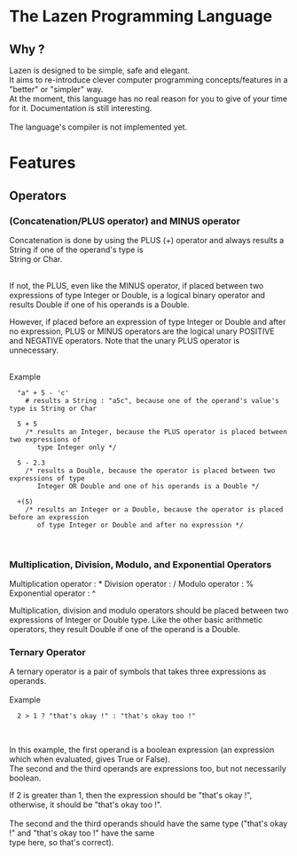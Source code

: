# The Lazen Programming Language

<h2>Why ?</h2>
Lazen is designed to be simple, safe and elegant.<br>
It aims to re-introduce clever computer programming concepts/features in a "better" or "simpler" way.<br>
At the moment, this language has no real reason for you to give of your time for it. Documentation is still interesting.
<br><br>
The language's compiler is not implemented yet.<br>

<h1>Features</h1>
<h2>Operators</h2>
<h3>(Concatenation/PLUS operator) and MINUS operator</h3>
Concatenation is done by using the PLUS (+) operator and always results a String if one of the operand's type is<br>String or Char.<br><br>

If not, the PLUS, even like the MINUS operator, if placed between two expressions of type Integer or Double, is a logical binary operator and results Double if one of his operands is a Double.<br>

However, if placed before an expression of type Integer or Double and after no expression, PLUS or MINUS operators are the logical unary POSITIVE and NEGATIVE operators. Note that the unary PLUS operator is unnecessary.
<br><br>

Example

```
  "a" + 5 - 'c'
    # results a String : "a5c", because one of the operand's value's type is String or Char
  
  5 + 5
    /* results an Integer, because the PLUS operator is placed between two expressions of
       type Integer only */
       
  5 - 2.3
    /* results a Double, because the operator is placed between two expressions of type
       Integer OR Double and one of his operands is a Double */
       
  +(5)
    /* results an Integer or a Double, because the operator is placed before an expression
       of type Integer or Double and after no expression */
```
<br>

<h3>Multiplication, Division, Modulo, and Exponential Operators</h1>
Multiplication operator : *
Division operator       : /
Modulo operator         : %
Exponential operator    : ^

Multiplication, division and modulo operators should be placed between two expressions of Integer or Double type.
Like the other basic arithmetic operators, they result Double if one of the operand is a Double.

<h3>Ternary Operator</h3>
A ternary operator is a pair of symbols that takes three expressions as operands.
<br><br>
Example

```
  2 > 1 ? "that's okay !" : "that's okay too !"
```
<br>

In this example, the first operand is a boolean expression (an expression which when evaluated, gives True or False).<br>
The second and the third operands are expressions too, but not necessarily boolean.

If 2 is greater than 1, then the expression should be "that's okay !", otherwise, it should be "that's okay too !".<br><br>
The second and the third operands should have the same type ("that's okay !" and "that's okay too !" have the same<br>
type here, so that's correct).
